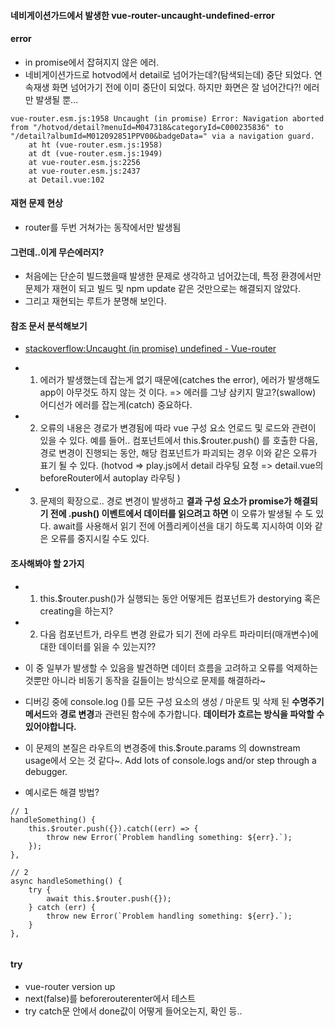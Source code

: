 #### 네비게이션가드에서 발생한 vue-router-uncaught-undefined-error
#### error
- in promise에서 잡혀지지 않은 에러. 
- 네비게이션가드로 hotvod에서 detail로 넘어가는데?(탐색되는데) 중단 되었다. 연속재생 화면 넘어가기 전에 이미 중단이 되었다. 하지만 화면은 잘 넘어간다?! 에러만 발생될 뿐... 
  
```
vue-router.esm.js:1958 Uncaught (in promise) Error: Navigation aborted from "/hotvod/detail?menuId=M047318&categoryId=C000235836" to "/detail?albumId=M012092851PPV00&badgeData=" via a navigation guard.
    at ht (vue-router.esm.js:1958)
    at dt (vue-router.esm.js:1949)
    at vue-router.esm.js:2256
    at vue-router.esm.js:2437
    at Detail.vue:102
```
  
#### 재현 문제 현상
- router를 두번 거쳐가는 동작에서만 발생됨 

#### 그런데..이게 무슨에러지?
- 처음에는 단순히 빌드했을때 발생한 문제로 생각하고 넘어갔는데, 특정 환경에서만 문제가 재현이 되고 빌드 및 npm update 같은 것만으로는 해결되지 않았다.
- 그리고 재현되는 루트가 분명해 보인다.

#### 참조 문서 분석해보기
- [stackoverflow:Uncaught (in promise) undefined - Vue-router](https://stackoverflow.com/questions/57493516/uncaught-in-promise-undefined-vue-router)
  
- 1. 에러가 발생했는데 잡는게 없기 때문에(catches the error), 에러가 발생해도 app이 아무것도 하지 않는 것 이다. => 에러를 그냥 삼키지 말고?(swallow) 어디선가 에러를 잡는게(catch) 중요하다. 
- 2. 오류의 내용은 경로가 변경됨에 따라 vue 구성 요소 언로드 및 로드와 관련이 있을 수 있다. 예를 들어.. 컴포넌트에서 this.$router.push() 를 호출한 다음, 경로 변경이 진행되는 동안, 해당 컴포넌트가 파괴되는 경우 
이와 같은 오류가 표기 될 수 있다. (hotvod => play.js에서 detail 라우팅 요청 => detail.vue의 beforeRouter에서 autoplay 라우팅 )
- 3. 문제의 확장으로.. 경로 변경이 발생하고 **결과 구성 요소가 promise가 해결되기 전에 .push() 이벤트에서 데이터를 읽으려고 하면** 이 오류가 발생될 수 도 있다. await를 사용해서 읽기 전에 어플리케이션을 대기 하도록 
지시하여 이와 같은 오류를 중지시킬 수도 있다.

#### 조사해봐야 할 2가지
- 1. this.$router.push()가 실행되는 동안 어떻게든 컴포넌트가 destorying 혹은 creating을 하는지?
- 2. 다음 컴포넌트가, 라우트 변경 완료가 되기 전에 라우트 파라미터(매개변수)에 대한 데이터를 읽을 수 있는지?? 

- 이 중 일부가 발생할 수 있음을 발견하면 데이터 흐름을 고려하고 오류를 억제하는 것뿐만 아니라 비동기 동작을 길들이는 방식으로 문제를 해결하라~
- 디버깅 중에 console.log ()를 모든 구성 요소의 생성 / 마운트 및 삭제 된 **수명주기 메서드**와 **경로 변경**과 관련된 함수에 추가합니다. **데이터가 흐르는 방식을 파악할 수 있어야합니다.** 
- 이 문제의 본질은 라우트의 변경중에 this.$route.params 의 downstream usage에서 오는 것 같다~. Add lots of console.logs and/or step through a debugger.
- 예시로든 해결 방법?
```
// 1
handleSomething() {
    this.$router.push({}).catch((err) => {
        throw new Error(`Problem handling something: ${err}.`);
    });
},

// 2
async handleSomething() {
    try {
        await this.$router.push({});
    } catch (err) {
        throw new Error(`Problem handling something: ${err}.`);    
    }
},
  
```
   
#### try
- vue-router version up
- next(false)를 beforerouterenter에서 테스트 
- try catch문 안에서 done값이 어떻게 들어오는지, 확인 등.. 
  
